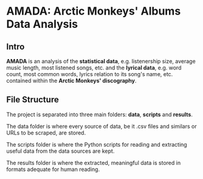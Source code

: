 # AMADA: Arctic Monkeys' Albums Data Analysis

## Intro

**AMADA** is an analysis of the **statistical data**, e.g. listenership size, average music length, most listened songs, etc. and the **lyrical data**, e.g. word count, most common words, lyrics relation to its song's name, etc. contained within the **Arctic Monkeys' discography**.

## File Structure

The project is separated into three main folders: **data**, **scripts** and **results**.

The data folder is where every source of data, be it .csv files and similars or URLs to be scraped, are stored.

The scripts folder is where the Python scripts for reading and extracting useful data from the data sources are kept.

The results folder is where the extracted, meaningful data is stored in formats adequate for human reading.
